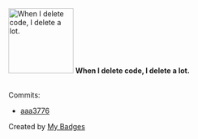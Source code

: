 <img src="https://my-badges.github.io/my-badges/mass-delete-commit-10k.png" alt="When I delete code, I delete a lot." title="When I delete code, I delete a lot." width="128">
<strong>When I delete code, I delete a lot.</strong>
<br><br>

Commits:

- <a href="https://github.com/Shaykoo/notification-server/commit/aaa377699ced7070db47f3d0e856f7be09879f3d">aaa3776</a>


Created by <a href="https://github.com/my-badges/my-badges">My Badges</a>
